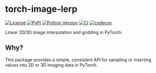 # torch-image-lerp

[![License](https://img.shields.io/pypi/l/torch-image-lerp.svg?color=green)](https://github.com/teamtomo/torch-image-lerp/raw/main/LICENSE)
[![PyPI](https://img.shields.io/pypi/v/torch-image-lerp.svg?color=green)](https://pypi.org/project/torch-image-lerp)
[![Python Version](https://img.shields.io/pypi/pyversions/torch-image-lerp.svg?color=green)](https://python.org)
[![CI](https://github.com/teamtomo/torch-image-lerp/actions/workflows/ci.yml/badge.svg)](https://github.com/teamtomo/torch-image-lerp/actions/workflows/ci.yml)
[![codecov](https://codecov.io/gh/teamtomo/torch-image-lerp/branch/main/graph/badge.svg)](https://codecov.io/gh/teamtomo/torch-image-lerp)

Linear 2D/3D image interpolation and gridding in PyTorch.

## Why?

This package provides a simple, consistent API for sampling or inserting values into 
2D or 3D imaging data in PyTorch. 

